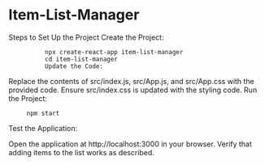 # Item-List-Manager

Steps to Set Up the Project
Create the Project:

              npx create-react-app item-list-manager
              cd item-list-manager
              Update the Code:

Replace the contents of src/index.js, src/App.js, and src/App.css with the provided code.
Ensure src/index.css is updated with the styling code.
Run the Project:

         npm start
Test the Application:

Open the application at http://localhost:3000 in your browser.
Verify that adding items to the list works as described.

